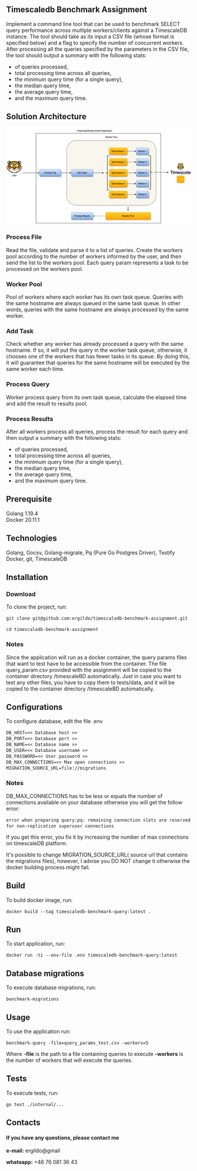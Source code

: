 ## Timescaledb Benchmark Assignment

Implement a command line tool that can be used to benchmark SELECT
query performance across multiple workers/clients against a TimescaleDB instance. The tool
should take as its input a CSV file (whose format is specified below) and a flag to specify the
number of concurrent workers. After processing all the queries specified by the parameters in
the CSV file, the tool should output a summary with the following stats:
* of queries processed,
* total processing time across all queries,
* the minimum query time (for a single query),
* the median query time,
* the average query time,
* and the maximum query time.

## Solution Architecture

![solution architecture diagram](timescaledb-benchmark-assignment-solution.png "Solution Architecture Diagram")

### Process File

Read the file, validate and parse it to a list of queries. Create the workers pool according to the number of workers informed by the user,  and then send the list to the workers pool. Each query param represents a task to be processed on the workers pool.

### Worker Pool
Pool of workers where each worker has its own task queue. Queries with the same hostname are always queued in the same task queue. In other words, queries with the same hostname are always processed by the same worker.

### Add Task

Check whether any worker has already processed a query with the same hostname. If so, it will put the query in the worker task queue, otherwise, it chooses one of the workers that has fewer tasks in its queue. By doing this, it will guarantee that queries for the same hostname will be executed by the same worker each time.

### Process Query

Worker process query from its own task queue, calculate the elapsed time and add the result to results pool.


### Process Results

After all workers process all queries, process the result for each query and then output a summary with the following stats:

* of queries processed,
* total processing time across all queries,
* the minimum query time (for a single query),
* the median query time,
* the average query time,
* and the maximum query time.

## Prerequisite
Golang  1.19.4<br/>
Docker 20.11.1<br/>

## Technologies
Golang, Gocsv, Golang-migrate, Pq (Pure Go Postgres Driver), Testify<br/>
Docker, git, TimescaleDB<br/>

## Installation

### Download
To clone the project, run:

``` 
git clone git@github.com:ergildo/timescaledb-benchmark-assignment.git

```

``` 
cd timescaledb-benchmark-assignment

```

### Notes

Since the application will run as a docker container, the query params files that want to test have to be accessible from the container.
The file query_param.csv provided with the assignment will be copied to the container directory /timescaleBD automatically.
Just in case you want to test any other files, you have to copy them to tests/data, and it will be copied to the container directory /timescaleBD automatically.

## Configurations
To configure database, edit the file .env

``` 
DB_HOST=<< Database host >>
DB_PORT=<< Database port >>
DB_NAME=<< Database name >>
DB_USER=<< Database username >>
DB_PASSWORD=<< User password >>
DB_MAX_CONNECTIONS=<< Max open connections >>
MIGRATION_SOURCE_URL=file://migrations 

```

### Notes
DB_MAX_CONNECTIONS has to be less or equals the number of connections available on your database otherwise you will get the follow error:

``` 
error when preparing query:pq: remaining connection slots are reserved for non-replication superuser connections

```

If you get this error, you fix it by increasing the number of max connections on timescaleDB platform. 

It's possible to change MIGRATION_SOURCE_URL( source url that contains the migrations files), however, I advise you DO NOT change it otherwise the docker building process might fail.

## Build
To build docker image, run:

``` 
docker build --tag timescaledb-benchmark-query:latest .

```

## Run
To start application, run: 

``` 
docker run -ti --env-file .env timescaledb-benchmark-query:latest

```

## Database migrations
To execute database migrations, run:

``` 
benchmark-migrations

```

## Usage
To use the application run:

``` 
benchmark-query -file=query_params_test.csv -workers=5

```

Where **-file** is the path to a file containing queries to execute **-workers** is the number of workers that will execute the queries.

## Tests
To execute tests, run:

``` 
go test ./internal/...

```

## Contacts
#### If you have any questions, please contact me

**e-mail:** ergildo@gmail<br/>

**whatsapp:** +46 76 081 36 43<br/>
